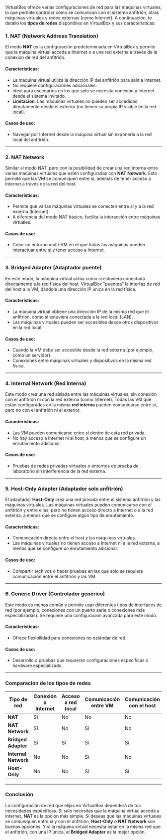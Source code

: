 VirtualBox ofrece varias configuraciones de red para las máquinas virtuales, lo que permite controlar cómo se comunican con el sistema anfitrión, otras máquinas virtuales y redes externas (como Internet). A continuación, te detallo los **tipos de redes** disponibles en VirtualBox y sus características:

### 1. **NAT (Network Address Translation)**
El modo **NAT** es la configuración predeterminada en VirtualBox y permite que la máquina virtual acceda a Internet o a una red externa a través de la conexión de red del anfitrión.

#### Características:
- La máquina virtual utiliza la dirección IP del anfitrión para salir a Internet.
- No requiere configuraciones adicionales.
- Ideal para escenarios en los que solo se necesita conexión a Internet desde el sistema invitado.
- **Limitación**: Las máquinas virtuales no pueden ser accedidas directamente desde el exterior (no tienen su propia IP visible en la red local).

#### Casos de uso:
- Navegar por Internet desde la máquina virtual sin exponerla a la red local del anfitrión.

---

### 2. **NAT Network**
Similar al modo NAT, pero con la posibilidad de crear una red interna entre varias máquinas virtuales que estén configuradas con **NAT Network**. Esto permite que las VM se comuniquen entre sí, además de tener acceso a Internet a través de la red del host.

#### Características:
- Permite que varias máquinas virtuales se conecten entre sí y a la red externa (Internet).
- A diferencia del modo NAT básico, facilita la interacción entre máquinas virtuales.
  
#### Casos de uso:
- Crear un entorno multi-VM en el que todas las máquinas pueden interactuar entre sí y tener acceso a Internet.

---

### 3. **Bridged Adapter (Adaptador puente)**
En este modo, la máquina virtual actúa como si estuviera conectada directamente a la red física del host. VirtualBox "puentea" la interfaz de red del host a la VM, dándole una dirección IP única en la red física.

#### Características:
- La máquina virtual obtiene una dirección IP de la misma red que el anfitrión, como si estuviera conectada a la red local (LAN).
- Las máquinas virtuales pueden ser accesibles desde otros dispositivos en la red local.
  
#### Casos de uso:
- Cuando la VM debe ser accesible desde la red externa (por ejemplo, como un servidor).
- Conexiones entre máquinas virtuales y dispositivos en la misma red física.

---

### 4. **Internal Network (Red interna)**
Este modo crea una red aislada entre las máquinas virtuales, sin conexión con el anfitrión ni con la red externa (como Internet). Todas las VM que están configuradas en la misma **red interna** pueden comunicarse entre sí, pero no con el anfitrión ni el exterior.

#### Características:
- Las VM pueden comunicarse entre sí dentro de esta red privada.
- No hay acceso a Internet ni al host, a menos que se configure un enrutamiento adicional.

#### Casos de uso:
- Pruebas de redes privadas virtuales o entornos de prueba de laboratorio sin interferencia de la red externa.
  
---

### 5. **Host-Only Adapter (Adaptador solo anfitrión)**
El adaptador **Host-Only** crea una red privada entre el sistema anfitrión y las máquinas virtuales. Las máquinas virtuales pueden comunicarse con el anfitrión y entre ellas, pero no tienen acceso directo a Internet o a la red externa, a menos que se configure algún tipo de enrutamiento.

#### Características:
- Comunicación directa entre el host y las máquinas virtuales.
- Las máquinas virtuales no tienen acceso a Internet ni a la red externa, a menos que se configure un enrutamiento adicional.
  
#### Casos de uso:
- Compartir archivos o hacer pruebas en las que solo se requiere comunicación entre el anfitrión y las VM.

---

### 6. **Generic Driver (Controlador genérico)**
Este modo es menos común y permite usar diferentes tipos de interfaces de red (por ejemplo, conexiones con un puerto serie o conexiones más especializadas). Se requiere una configuración avanzada para este modo.

#### Características:
- Ofrece flexibilidad para conexiones no estándar de red.
  
#### Casos de uso:
- Desarrollo o pruebas que requieran configuraciones específicas o hardware especializado.

---

### Comparación de los tipos de redes

| Tipo de red        | Conexión a Internet | Acceso a red local | Comunicación entre VM | Comunicación con el host |
|--------------------|---------------------|--------------------|-----------------------|--------------------------|
| **NAT**            | Sí                  | No                 | No                    | No                       |
| **NAT Network**    | Sí                  | No                 | Sí                    | No                       |
| **Bridged Adapter**| Sí                  | Sí                 | Sí                    | Sí                       |
| **Internal Network**| No                  | No                 | Sí                    | No                       |
| **Host-Only**      | No                  | No                 | Sí                    | Sí                       |

---

### Conclusión

La configuración de red que elijas en VirtualBox dependerá de tus necesidades específicas. Si solo necesitas que la máquina virtual acceda a Internet, **NAT** es la opción más simple. Si deseas que las máquinas virtuales se comuniquen entre sí y con el anfitrión, **Host-Only** o **NAT Network** son buenas opciones. Y si la máquina virtual necesita estar en la misma red que el anfitrión, con una IP única, el **Bridged Adapter** es la mejor opción.
